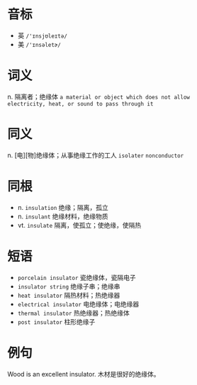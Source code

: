 # 音标

- 英 `/'ɪnsjʊleɪtə/`
- 美 `/'ɪnsəletɚ/`

# 词义

n. 隔离者；绝缘体
`a material or object which does not allow electricity, heat, or sound to pass through it`

# 同义

n. [电][物]绝缘体；从事绝缘工作的工人
`isolater` `nonconductor`

# 同根

- n. `insulation` 绝缘；隔离，孤立
- n. `insulant` 绝缘材料，绝缘物质
- vt. `insulate` 隔离，使孤立；使绝缘，使隔热

# 短语

- `porcelain insulator` 瓷绝缘体，瓷隔电子
- `insulator string` 绝缘子串；绝缘串
- `heat insulator` 隔热材料；热绝缘器
- `electrical insulator` 电绝缘体；电绝缘器
- `thermal insulator` 热绝缘器；热绝缘体
- `post insulator` 柱形绝缘子

# 例句

Wood is an excellent insulator.
木材是很好的绝缘体。


